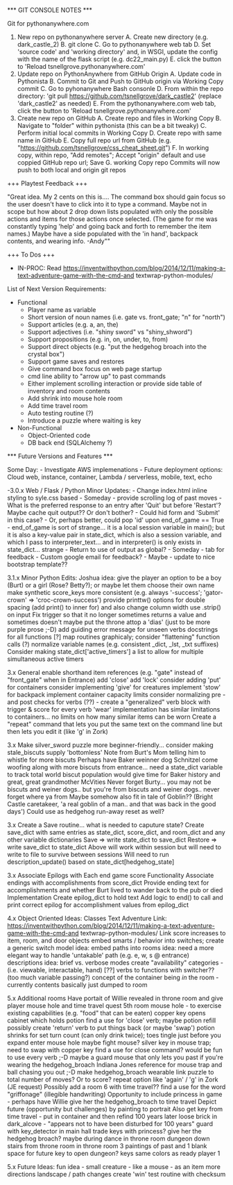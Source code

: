*** GIT CONSOLE NOTES ***
			
Git for pythonanywhere.com
1) New repo on pythonanywhere server
	A. Create new directory (e.g. dark_castle_2)
	B. git clone <repo> <directory>
	C. Go to pythonanywhere web tab
	D. Set 'source code' and 'working directory' and, in WSGI, update the config with the name of the flask script (e.g. dc22_main.py)
	E. click the button to 'Reload tsnellgrove.pythonanywhere.com'
2) Update repo on PythonAnywhere from GitHub Origin
	A. Update code in Pythonista
	B. Commit to Git and Push to GitHub origin via Working Copy commit
	C. Go to pyhonanywhere Bash consonle
	D. From within the repo directory: 'git pull https://github.com/tsnellgrove/dark_castle2' (replace 'dark_castle2' as needed)
	E. From the pythonanywhere.com web tab, click the button to 'Reload tsnellgrove.pythonanywhere.com'
3) Create new repo on GitHub
	A. Create repo and files in Working Copy
	B. Navigate to "folder" within pythonista (this can be a bit tweaky)
	C. Perform initial local commits in Working Copy
	D. Create repo with same name in GitHub
	E. Copy full repo url from GitHub (e.g. "https://github.com/tsnellgrove/css_cheat_sheet.git")
	F. In working copy, within repo, "Add remotes"; Accept "origin" default and use coppied GitHub repo url; Save
	G. working Copy repo Commits will now push to both local and origin git repos


+++ Playtest Feedback +++

"Great idea.
My 2 cents on this is....
The command box should gain focus so the user doesn't have to click into it to type a command.
Maybe not in scope but how about 2 drop down lists populated with only the possible actions and items for those actions once selected. (The game for me was constantly typing 'help' and going back and forth to remember the item names.)
Maybe have a side <table> populated with the 'in hand', backpack contents, and wearing info.
-Andy""


+++ To Dos +++
- IN-PROC: Read https://inventwithpython.com/blog/2014/12/11/making-a-text-adventure-game-with-the-cmd-and textwrap-python-modules/

List of Next Version Requirements:
- Functional
	- Player name as variable
	- Short version of noun names (i.e. gate vs. front_gate; "n" for "north")
	- Support articles (e.g. a, an, the)
	- Support adjectives (i.e. "shiny sword" vs "shiny_shword")
	- Support propositions (e.g. in, on, under, to, from)
	- Support direct objects (e.g. "put the hedgehog broach into the crystal box")
	- Support game saves and restores
	- Give command box focus on web page startup
	- cmd line ability to "arrow up" to past commands
	- Either implement scrolling interaction or provide side table of inventory and room contents
	- Add shrink into mouse hole room
	- Add time travel room
	- Auto testing routine (?)
	- Introduce a puzzle where waiting is key
- Non-Functional
	- Object-Oriented code
	- DB back end (SQLAlchemy ?)
	

*** Future Versions and Features ***

Some Day:
	- Investigate AWS implemenations
	- Future deployment options: Cloud web, instance, container, Lambda / serverless, mobile, text, echo

-3.0.x Web / Flask / Python Minor Updates:
	- Change index.html inline styling to syle.css based
	- Someday - provide scrolling log of past moves	
	- What is the preferred response to an entry after 'Quit' but before 'Restart'? Maybe cache quit output?? Or don't bother?
		- Could hid form and 'Submit' in this case?
		- Or, perhaps better, could pop 'id' upon end_of_game == True
	- end_of_game is sort of strange... it is a local session variable in main(); but it is also a key-value pair in state_dict, which is also a session variable, and which I pass to interpreter_text... and in interpreter() is only exists in state_dict... strange
	- Return to use of output as global?
	- Someday - tab for feedback
	- Custom google email for feedback?
	- Maybe - update to nice bootstrap template??


3.1.x Minor Python Edits:
	Joshua idea: give the player an option to be a boy (Burt) or a girl (Rose? Betty?); or maybe let them choose their own name
	make synthetic score_keys more consistent (e.g. always '-success'; 'gator-crown' => 'croc-crown-success')
	provide printtw() options for double spacing (add print() to inner for) and also change column width
	use .strip() on input
	Fix trigger so that it no longer sometimes returns a value and sometimes doesn't
	maybe put the throne attop a 'dias' (just to be more purple prose ;-D)
	add guiding error message for unseen verbs
	docstrings for all functions [?]
	map routines graphicaly; consider "flattening" function calls (?)
	normalize variable names (e.g. consistent _dict, _lst, _txt suffixes)
	Consider making state_dict['active_timers'] a list to allow for multiple simultaneous active timers

3.x General
  enable shorthand item references (e.g. "gate" instead of "front_gate" when in Entrance)
	add 'close' 
	add 'lock'
	consider adding 'put' for containers
	consider implementing 'give' for creatures
	implement 'stow' for backpack
	implement container capacity limits
	consider normalizing pre - and post checks for verbs (??)
		- create a "generalized" verb block with trigger & score for every verb
	'wear' implementation has similar limitations to containers... no limits on how many similar items can be worn
	Create a "repeat" command that lets you put the same text on the command line but then lets you edit it (like 'g' in Zork)

3.x Make silver_sword puzzle more beginner-friendly... consider making stale_biscuts supply 'bottomless'
	Note from Burt's Mom telling him to whistle for more biscuts
	Perhaps have Baker weinner dog Schnitzel come woofing along with more biscuts from entrance... 
	need a state_dict variable to track total world biscut population
	would give time for Baker history and great, great grandmother McVities 
	Never forget Burty... you may not be biscuts and weiner dogs.. but you're from biscuts and weiner dogs.. never forget where ya from
	Maybe somehow also fit in tale of Goblin?? (Bright Castle caretakeer, 'a real goblin of a man.. and that was back in the good days')
	Could use as hedgehog run-away reset as well?

3.x Create a Save routine... what is needed to caputure state?
	Create save_dict with same entries as state_dict, score_dict, and room_dict and any other variable dictionaries
	Save => write state_dict to save_dict
	Restore => write save_dict to state_dict
	Above will work within session but will need to write to file to survive between sessions
	Will need to run description_update() based on state_dict[hedgehog_state] 

3.x Associate Epilogs with Each end game score
	Functionality
		Associate endings with accomplishments from score_dict 
		Provide ending text for accomplishments and whether Burt lived to wander back to the pub or died
	Implementation
		Create epilog_dict to hold text
		Add logic to end() to call and print correct epilog for accomplishment values from epilog_dict


4.x Object Oriented Ideas:
	Classes
	Text Adventure Link: https://inventwithpython.com/blog/2014/12/11/making-a-text-adventure-game-with-the-cmd-and textwrap-python-modules/
	Link score increases to item, room, and door objects
	embed smarts / behavior into switches; create a generic switch model
	idea: embed paths into rooms
	idea: need a more elegant way to handle 'untakable' path (e.g. e, w, s @ entrance) descriptions 
	idea: brief vs. verbose modes
	create "availability" categories - (i.e. viewable, interactable, hand) [??]
	verbs to functions with switcher?? (too much variable passing?)
	concept of the container being _in_ the room - currently contents basically just dumped to room

5.x Additional rooms
	Have portait of Willie revealed in throne room and give player mouse hole and time travel quest
	5th room
		mouse hole - to exercise existing capabilities (e.g. "food" that can be eaten)
		copper key opens cabinet which holds potion
		find a use for 'close' verb; maybe potion refill
		possibly create 'return' verb to put things back (or maybe 'swap')
		potion shrinks for set turn count (can only drink twice); toes tingle just before you expand
		enter mouse hole
		maybe fight mouse?
		silver key in mouse trap; need to swap with copper key
		find a use for close command?
		would be fun to use every verb ;-D
		maybe a guard mouse that only lets you past if you're wearing the hedgehog_broach
		Indiana Jones reference for mouse trap and ball chasing you out ;-D
		make hedgehog_broach wearable
		link puzzle to total number of moves? Or to score?
		repeat option like 'again' / 'g' in Zork (JE request)
	Possibly add a room 6 with time travel??
		find a use for the word "griffonage" (illegible handwriting)
		Opportunity to include princess in game - perhaps have Willie give her the hedgehog_broach to time travel
		Depict future (opportunity but challenges) by painting to portrait
		Also get key from time travel - put in container and then refind 100 years later
		loose brick in dark_alcove - "appears not to have been disturbed for 100 years"
		guard with key_detector in main hall
		trade keys with princess? give her the hedgehog broach? maybe during dance in throne room
		dungeon down stairs from throne room
		in throne room 3 paintings of past and 1 blank space for future
		key to open dungeon?
		keys same colors as ready player 1

5.x Future Ideas:
	fun idea - small creature - like a mouse - as an item
	more directions
	landscape / path changes
	create 'win' test routine with checksum



